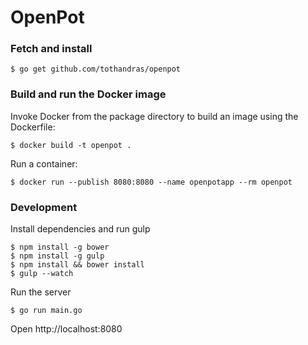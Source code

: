 OpenPot
==

### Fetch and install

`$ go get github.com/tothandras/openpot`

### Build and run the Docker image

Invoke Docker from the package directory to build an image using the Dockerfile:

`$ docker build -t openpot .`

Run a container:

`$ docker run --publish 8080:8080 --name openpotapp --rm openpot`

### Development

Install dependencies and run gulp
```
$ npm install -g bower
$ npm install -g gulp
$ npm install && bower install
$ gulp --watch
```

Run the server

`$ go run main.go`

Open http://localhost:8080
